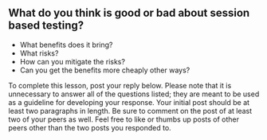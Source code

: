 ## What do you think is good or bad about session based testing?

- What benefits does it bring?
- What risks?
- How can you mitigate the risks?
- Can you get the benefits more cheaply other ways?

To complete this lesson, post your reply below. Please note that it is
unnecessary to answer all of the questions listed; they are meant to be used as
a guideline for developing your response. Your initial post should be at least
two paragraphs in length. Be sure to comment on the post of at least two of your
peers as well. Feel free to like or thumbs up posts of other peers other than
the two posts you responded to.
